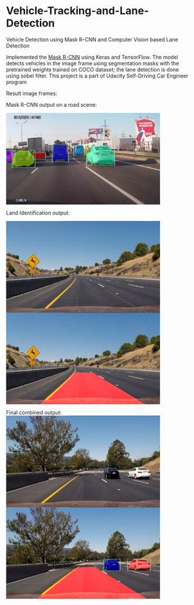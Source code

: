 # Vehicle-Tracking-and-Lane-Detection
Vehicle Detection using Mask R-CNN and Computer Vision based Lane Detection

Implemented the [Mask R-CNN](https://arxiv.org/abs/1703.06870) using Keras and TensorFlow.
The model detects vehicles in the image frame using segmentation masks with the pretrained weights trained on COCO dataset; the lane detection is done using sobel filter.
This project is a part of Udacity Self-Driving Car Engineer program

Result image frames:

Mask R-CNN output on a road scene:

<img src="./output/output_1.png" width = "420" height = "250" align=center />

Land Identification output:

<img src="./input/test2.jpg" width = "420" height = "250" align=center />  <img src="./output/output_lane.png" width = "420" height = "250" align=center />

Final combined output:
<img src="./input/test6.jpg" width = "420" height = "250" align=center />  <img src="./output/output.png" width = "420" height = "250" align=center />
